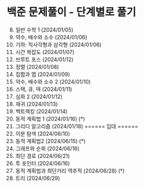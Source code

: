 # 백준 문제풀이 - 단계별로 풀기
08. 일반 수학 1 (2024/01/05) <br/>
09. 약수, 배수와 소수 (2024/01/06) <br/>
10. 기하: 직사각형과 삼각형 (2024/01/06) <br/>
11. 시간 복잡도 (2024/01/07) <br/>
12. 브루트 포스 (2024/01/12) <br/>
13. 정렬 (2024/01/08) <br/>
14. 집합과 맵 (2024/01/09) <br/>
15. 약수, 배수와 소수 2 (2024/01/10) <br/>
16. 스택, 큐, 덱 (2024/01/11) <br/>
20. 심화 2 (2024/01/12) <br/>
21. 재귀 (2024/01/13) <br/>
22. 백트랙킹 (2024/01/14) <br/>
23. 동적 계획법 1 (2024/01/16) (*) <br/>
25. 그리디 알고리즘 (2024/01/18)
====== 입대 ======
27. 이분 탐색 (2024/06/10) <br/>
29. 동적 계획법2 (2024/06/15) (*) <br/>
31. 그래프와 순회 (2024/06/16) <br/>
32. 최단 경로 (2024/06/21) <br/>
33. 투 포인터 (2024/06/16) <br/>
34. 동적 계획법과 최단거리 역추적 (2024/06/28) (*) <br/>
35. 트리 (2024/06/29) <br/>